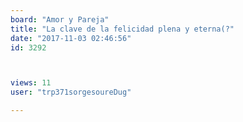 ```yaml
---
board: "Amor y Pareja"
title: "La clave de la felicidad plena y eterna(?"
date: "2017-11-03 02:46:56"
id: 3292



views: 11
user: "trp371sorgesoureDug"

---
```

